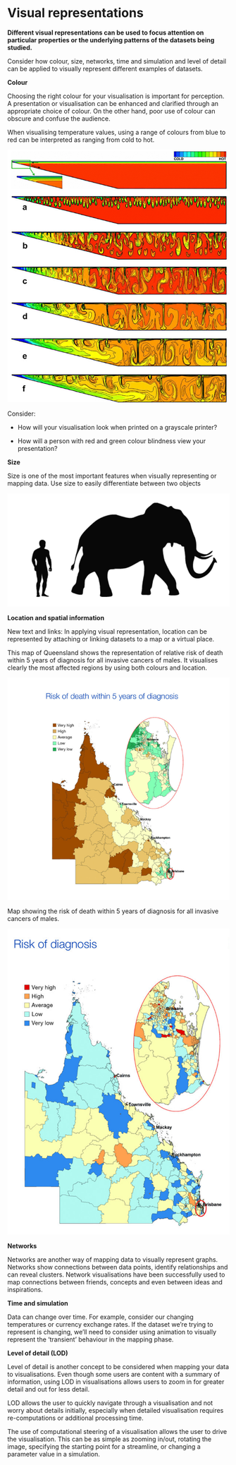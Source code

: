 # Visual representations


__Different visual representations can be used to focus attention on particular properties or the underlying patterns of the datasets being studied.__

Consider how colour, size, networks, time and simulation and level of detail can be applied to visually represent different examples of datasets.

**Colour**

Choosing the right colour for your visualisation is important for perception. A presentation or visualisation can be enhanced and clarified through an appropriate choice of colour. On the other hand, poor use of colour can obscure and confuse the audience.

When visualising temperature values, using a range of colours from blue to red can be interpreted as ranging from cold to hot.

![](/pictures/watercooling.png)

Consider:

* How will your visualisation look when printed on a grayscale printer?

* How will a person with red and green colour blindness view your presentation?

**Size**

Size is one of the most important features when visually representing or mapping data. Use size to easily differentiate between two objects

![](/pictures/sizediff.png)

**Location and spatial information**

New text and links: In applying visual representation, location can be represented by attaching or linking datasets to a map or a virtual place.

This map of Queensland shows the representation of relative risk of death within 5 years of diagnosis for all invasive cancers of males. It visualises clearly the most affected regions by using both colours and location.

![](/pictures/queensland1.png)

Map showing the risk of death within 5 years of diagnosis for all invasive cancers of males.

![](/pictures/queensland2.png)

**Networks**

Networks are another way of mapping data to visually represent graphs. Networks show connections between data points, identify relationships and can reveal clusters. Network visualisations have been successfully used to map connections between friends, concepts and even between ideas and inspirations.

**Time and simulation**


Data can change over time. For example, consider our changing temperatures or currency exchange rates. If the dataset we’re trying to represent is changing, we’ll need to consider using animation to visually represent the ‘transient’ behaviour in the mapping phase.


**Level of detail (LOD)**

Level of detail is another concept to be considered when mapping your data to visualisations. Even though some users are content with a summary of information, using LOD in visualisations allows users to zoom in for greater detail and out for less detail.

LOD allows the user to quickly navigate through a visualisation and not worry about details initially, especially when detailed visualisation requires re-computations or additional processing time.

The use of computational steering of a visualisation allows the user to drive the visualisation. This can be as simple as zooming in/out, rotating the image, specifying the starting point for a streamline, or changing a parameter value in a simulation.
